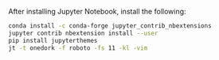 After installing Jupyter Notebook, install the following:

```sh
conda install -c conda-forge jupyter_contrib_nbextensions
jupyter contrib nbextension install --user
pip install jupyterthemes
jt -t onedork -f roboto -fs 11 -kl -vim
```

